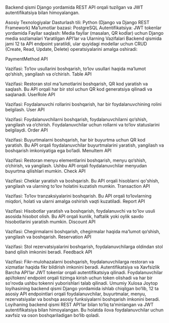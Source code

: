 Backend qismi Django yordamida REST API orqali tuzilgan va JWT autentifikatsiya bilan himoyalangan.

Asosiy Texnologiyalar
Dasturlash tili: Python (Django va Django REST Framework)
Ma’lumotlar bazasi: PostgreSQL
Autentifikatsiya: JWT tokenlar yordamida
Fayllar saqlash: Media fayllar (masalan, QR kodlar) uchun Django media sozlamalari
Yaratilgan API’lar va Ularning Vazifalari
Backend qismida jami 12 ta API endpoint yaratildi, ular quyidagi modellar uchun CRUD (Create, Read, Update, Delete) operatsiyalarini amalga oshiradi:

PaymentMethod API

Vazifasi: To‘lov usullarini boshqarish, to‘lov usullari haqida ma’lumot qo‘shish, yangilash va o‘chirish.
Table API

Vazifasi: Restoran stol ma'lumotlarini boshqarish, QR kod yaratish va saqlash. Bu API orqali har bir stol uchun QR kod generatsiya qilinadi va saqlanadi.
UserRole API

Vazifasi: Foydalanuvchi rollarini boshqarish, har bir foydalanuvchining rolini belgilash.
User API

Vazifasi: Foydalanuvchilarni boshqarish, foydalanuvchilarni qo‘shish, yangilash va o‘chirish. Foydalanuvchilar uchun rollarni va to‘lov statuslarini belgilaydi.
Order API

Vazifasi: Buyurtmalarni boshqarish, har bir buyurtma uchun QR kod yaratish. Bu API orqali foydalanuvchilar buyurtmalarini yaratish, yangilash va boshqarish imkoniyatiga ega bo‘ladi.
MenuItem API

Vazifasi: Restoran menyu elementlarini boshqarish, menyu qo‘shish, o‘chirish, va yangilash. Ushbu API orqali foydalanuvchilar menyudan buyurtma qilishlari mumkin.
Check API

Vazifasi: Cheklar yaratish va boshqarish. Bu API orqali hisoblarni qo'shish, yangilash va ularning to'lov holatini kuzatish mumkin.
Transaction API

Vazifasi: To‘lov tranzaksiyalarini boshqarish. Bu API orqali to‘lovlarning miqdori, holati va ularni amalga oshirish vaqti kuzatiladi.
Report API

Vazifasi: Hisobotlar yaratish va boshqarish, foydalanuvchi va to'lov usuli asosida hisobot olish. Bu API orqali kunlik, haftalik yoki oylik savdo hisobotlarini yaratish mumkin.
Discount API

Vazifasi: Chegirmalarni boshqarish, chegirmalar haqida ma’lumot qo‘shish, yangilash va boshqarish.
Reservation API

Vazifasi: Stol rezervatsiyalarini boshqarish, foydalanuvchilarga oldindan stol band qilish imkonini beradi.
Feedback API

Vazifasi: Fikr-mulohazalarni boshqarish, foydalanuvchilarga restoran va xizmatlar haqida fikr bildirish imkonini beradi.
Autentifikatsiya va Xavfsizlik
Barcha API’lar JWT tokenlar orqali autentifikatsiya qilinadi. Foydalanuvchilar api/token/ endpoint orqali tizimga kirish uchun token olishadi va har bir so'rovda ushbu tokenni yuborishlari talab qilinadi.
Umumiy Xulosa
Joytop loyihasining backend qismi Django yordamida ishlab chiqilgan bo‘lib, 12 ta asosiy API endpointlari orqali foydalanuvchilar, buyurtmalar, menyu, rezervatsiyalar va boshqa asosiy funksiyalarni boshqarish imkonini beradi. Loyihaning backend qismi REST API’lar bilan to‘liq ta’minlangan va JWT autentifikatsiya bilan himoyalangan. Bu holatda ilova foydalanuvchilar uchun xavfsiz va oson boshqariladigan bo‘lib qoladi.
